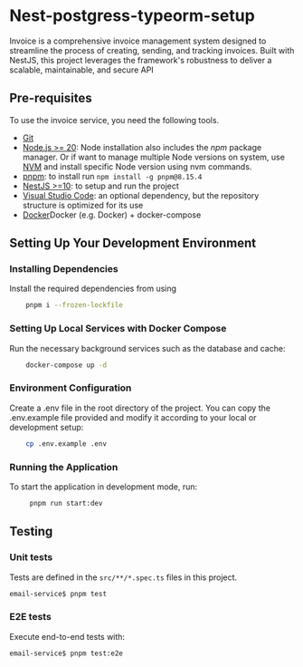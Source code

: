 # Nest-postgress-typeorm-setup

Invoice is a comprehensive invoice management system designed to streamline the process of creating, sending, and tracking invoices. Built with NestJS, this project leverages the framework's robustness to deliver a scalable, maintainable, and secure API

## Pre-requisites

To use the invoice service, you need the following tools.

-   [Git](https://git-scm.com/)
-   [Node.js >= 20](https://nodejs.org/en/): Node installation also includes the _npm_ package manager. Or if want to manage multiple Node versions on system, use [NVM](https://github.com/coreybutler/nvm-windows/releases) and install specific Node version using nvm commands.
-   [pnpm](https://pnpm.io/): to install run `npm install -g pnpm@8.15.4`
-   [NestJS >=10](https://docs.nestjs.com/): to setup and run the project
-   [Visual Studio Code](https://code.visualstudio.com/): an optional dependency, but the repository structure is optimized for its use
-   [Docker](https://docs.docker.com/engine/install/)Docker (e.g. Docker) + docker-compose

## Setting Up Your Development Environment

### Installing Dependencies

Install the required dependencies from using

```bash
    pnpm i --frozen-lockfile
```

### Setting Up Local Services with Docker Compose

Run the necessary background services such as the database and cache:

```bash
    docker-compose up -d
```

### Environment Configuration

Create a .env file in the root directory of the project. You can copy the .env.example file provided and modify it according to your local or development setup:

```bash
    cp .env.example .env
```

### Running the Application

To start the application in development mode, run:

```bash
     pnpm run start:dev
```

## Testing

### Unit tests

Tests are defined in the `src/**/*.spec.ts` files in this project.

```bash
email-service$ pnpm test
```

### E2E tests

Execute end-to-end tests with:

```bash
email-service$ pnpm test:e2e
```
